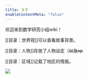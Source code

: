 ```yaml
---
title: 关于
enableContentMeta: "false"
---
```

欢迎来到数学研究小组wiki！

[[目录：世界观]]可以查看故事背景。

[[目录：人物]]存放了人物设定（~~以及xp~~

[[目录：区域]]记载了地区的情报。

![](https://img.naturaleki.one/lock/forest.jfif)


